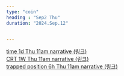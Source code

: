 ```yaml
---
type: "coin"
heading : "Sep2 Thu"
duration: "2024.Sep.12"


---
```

 




[time 1d Thu 11am narrative (링크)](/todo/images/time-2024-09-12-11AM.png)  
[CRT 1W Thu 11am narrative (링크)](/todo/images/CRT-2024-09-12-11AM.png)    
[trapped position 6h Thu 11am narrative (링크)](/todo/images/trapped-position-2024-09-12-11AM.png)   


